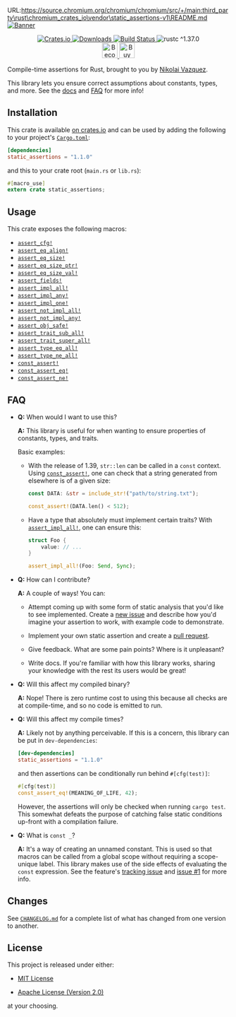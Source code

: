 URL:https://source.chromium.org/chromium/chromium/src/+/main:third_party\rust\chromium_crates_io\vendor\static_assertions-v1\README.md
[![Banner](https://raw.githubusercontent.com/nvzqz/static-assertions-rs/assets/Banner.png)](https://github.com/nvzqz/static-assertions-rs)

<div align="center">
    <a href="https://crates.io/crates/static_assertions">
        <img src="https://img.shields.io/crates/v/static_assertions.svg" alt="Crates.io">
        <img src="https://img.shields.io/crates/d/static_assertions.svg" alt="Downloads">
    </a>
    <a href="https://travis-ci.org/nvzqz/static-assertions-rs">
        <img src="https://travis-ci.org/nvzqz/static-assertions-rs.svg?branch=master" alt="Build Status">
    </a>
    <img src="https://img.shields.io/badge/rustc-^1.37.0-blue.svg" alt="rustc ^1.37.0">
    <br>
    <a href="https://www.patreon.com/nvzqz">
        <img src="https://c5.patreon.com/external/logo/become_a_patron_button.png" alt="Become a Patron!" height="35">
    </a>
    <a href="https://www.paypal.me/nvzqz">
        <img src="https://buymecoffee.intm.org/img/button-paypal-white.png" alt="Buy me a coffee" height="35">
    </a>
</div>

Compile-time assertions for Rust, brought to you by
[Nikolai Vazquez](https://twitter.com/NikolaiVazquez).

This library lets you ensure correct assumptions about constants, types, and
more. See the [docs] and [FAQ](#faq) for more info!

## Installation

This crate is available
[on crates.io](https://crates.io/crates/static_assertions) and can be used by
adding the following to your project's
[`Cargo.toml`](https://doc.rust-lang.org/cargo/reference/manifest.html):

```toml
[dependencies]
static_assertions = "1.1.0"
```

and this to your crate root (`main.rs` or `lib.rs`):

```rust
#[macro_use]
extern crate static_assertions;
```

## Usage

This crate exposes the following macros:
- [`assert_cfg!`]
- [`assert_eq_align!`]
- [`assert_eq_size!`]
- [`assert_eq_size_ptr!`]
- [`assert_eq_size_val!`]
- [`assert_fields!`]
- [`assert_impl_all!`]
- [`assert_impl_any!`]
- [`assert_impl_one!`]
- [`assert_not_impl_all!`]
- [`assert_not_impl_any!`]
- [`assert_obj_safe!`]
- [`assert_trait_sub_all!`]
- [`assert_trait_super_all!`]
- [`assert_type_eq_all!`]
- [`assert_type_ne_all!`]
- [`const_assert!`]
- [`const_assert_eq!`]
- [`const_assert_ne!`]

## FAQ

- **Q:** When would I want to use this?

  **A:** This library is useful for when wanting to ensure properties of
  constants, types, and traits.

  Basic examples:

  - With the release of 1.39, `str::len` can be called in a `const`
    context. Using [`const_assert!`], one can check that a string generated from
    elsewhere is of a given size:

    ```rust
    const DATA: &str = include_str!("path/to/string.txt");

    const_assert!(DATA.len() < 512);
    ```

  - Have a type that absolutely must implement certain traits? With
    [`assert_impl_all!`], one can ensure this:

    ```rust
    struct Foo {
        value: // ...
    }

    assert_impl_all!(Foo: Send, Sync);
    ```

- **Q:** How can I contribute?

  **A:** A couple of ways! You can:

  - Attempt coming up with some form of static analysis that you'd like to see
    implemented. Create a [new issue] and describe how you'd imagine your
    assertion to work, with example code to demonstrate.

  - Implement your own static assertion and create a [pull request].

  - Give feedback. What are some pain points? Where is it unpleasant?

  - Write docs. If you're familiar with how this library works, sharing your
    knowledge with the rest its users would be great!

- **Q:** Will this affect my compiled binary?

  **A:** Nope! There is zero runtime cost to using this because all checks are
  at compile-time, and so no code is emitted to run.

- **Q:** Will this affect my compile times?

  **A:** Likely not by anything perceivable. If this is a concern, this library
  can be put in `dev-dependencies`:

  ```toml
  [dev-dependencies]
  static_assertions = "1.1.0"
  ```

  and then assertions can be conditionally run behind `#[cfg(test)]`:

  ```rust
  #[cfg(test)]
  const_assert_eq!(MEANING_OF_LIFE, 42);
  ```

  However, the assertions will only be checked when running `cargo test`. This
  somewhat defeats the purpose of catching false static conditions up-front with
  a compilation failure.

- **Q:** What is `const _`?

  **A:** It's a way of creating an unnamed constant. This is used so that macros
  can be called from a global scope without requiring a scope-unique label. This
  library makes use of the side effects of evaluating the `const` expression.
  See the feature's
  [tracking issue](https://github.com/rust-lang/rust/issues/54912)
  and
  [issue #1](https://github.com/nvzqz/static-assertions-rs/issues/1)
  for more info.

## Changes

See [`CHANGELOG.md`](https://github.com/nvzqz/static-assertions-rs/blob/master/CHANGELOG.md)
for a complete list of what has changed from one version to another.

## License

This project is released under either:

- [MIT License](https://github.com/nvzqz/static-assertions-rs/blob/master/LICENSE-MIT)

- [Apache License (Version 2.0)](https://github.com/nvzqz/static-assertions-rs/blob/master/LICENSE-APACHE)

at your choosing.

[new issue]:    https://github.com/nvzqz/static-assertions-rs/issues/new
[pull request]: https://github.com/nvzqz/static-assertions-rs/pulls
[docs]:         https://docs.rs/static_assertions

[`assert_cfg!`]:             https://docs.rs/static_assertions/1.1.0/static_assertions/macro.assert_cfg.html
[`assert_eq_align!`]:        https://docs.rs/static_assertions/1.1.0/static_assertions/macro.assert_eq_align.html
[`assert_eq_size!`]:         https://docs.rs/static_assertions/1.1.0/static_assertions/macro.assert_eq_size.html
[`assert_eq_size_ptr!`]:     https://docs.rs/static_assertions/1.1.0/static_assertions/macro.assert_eq_size_ptr.html
[`assert_eq_size_val!`]:     https://docs.rs/static_assertions/1.1.0/static_assertions/macro.assert_eq_size_val.html
[`assert_fields!`]:          https://docs.rs/static_assertions/1.1.0/static_assertions/macro.assert_fields.html
[`assert_impl_all!`]:        https://docs.rs/static_assertions/1.1.0/static_assertions/macro.assert_impl_all.html
[`assert_impl_any!`]:        https://docs.rs/static_assertions/1.1.0/static_assertions/macro.assert_impl_any.html
[`assert_impl_one!`]:        https://docs.rs/static_assertions/1.1.0/static_assertions/macro.assert_impl_one.html
[`assert_not_impl_all!`]:    https://docs.rs/static_assertions/1.1.0/static_assertions/macro.assert_not_impl_all.html
[`assert_not_impl_any!`]:    https://docs.rs/static_assertions/1.1.0/static_assertions/macro.assert_not_impl_any.html
[`assert_obj_safe!`]:        https://docs.rs/static_assertions/1.1.0/static_assertions/macro.assert_obj_safe.html
[`assert_trait_sub_all!`]:   https://docs.rs/static_assertions/1.1.0/static_assertions/macro.assert_trait_sub_all.html
[`assert_trait_super_all!`]: https://docs.rs/static_assertions/1.1.0/static_assertions/macro.assert_trait_super_all.html
[`assert_type_eq_all!`]:     https://docs.rs/static_assertions/1.1.0/static_assertions/macro.assert_type_eq_all.html
[`assert_type_ne_all!`]:     https://docs.rs/static_assertions/1.1.0/static_assertions/macro.assert_type_ne_all.html
[`const_assert!`]:           https://docs.rs/static_assertions/1.1.0/static_assertions/macro.const_assert.html
[`const_assert_eq!`]:        https://docs.rs/static_assertions/1.1.0/static_assertions/macro.const_assert_eq.html
[`const_assert_ne!`]:        https://docs.rs/static_assertions/1.1.0/static_assertions/macro.const_assert_ne.html
